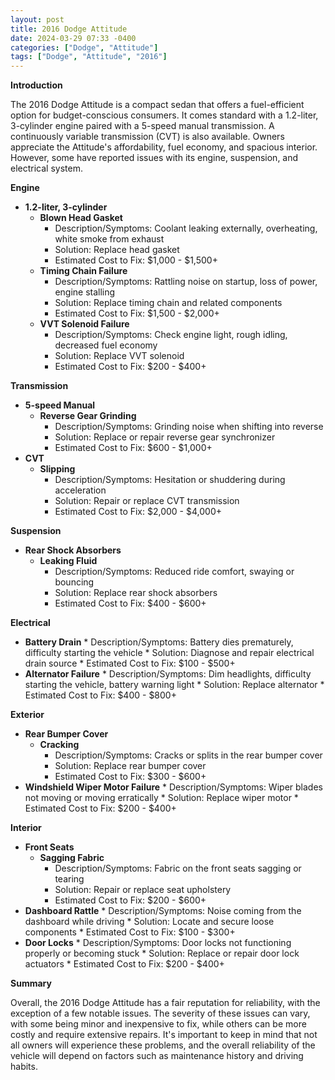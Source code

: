 ```yaml
---
layout: post
title: 2016 Dodge Attitude
date: 2024-03-29 07:33 -0400
categories: ["Dodge", "Attitude"]
tags: ["Dodge", "Attitude", "2016"]
---
```

**Introduction**

The 2016 Dodge Attitude is a compact sedan that offers a fuel-efficient option for budget-conscious consumers. It comes standard with a 1.2-liter, 3-cylinder engine paired with a 5-speed manual transmission. A continuously variable transmission (CVT) is also available. Owners appreciate the Attitude's affordability, fuel economy, and spacious interior. However, some have reported issues with its engine, suspension, and electrical system.

**Engine**

* **1.2-liter, 3-cylinder**
    * **Blown Head Gasket**
        * Description/Symptoms: Coolant leaking externally, overheating, white smoke from exhaust
        * Solution: Replace head gasket
        * Estimated Cost to Fix: $1,000 - $1,500+
    * **Timing Chain Failure**
        * Description/Symptoms: Rattling noise on startup, loss of power, engine stalling
        * Solution: Replace timing chain and related components
        * Estimated Cost to Fix: $1,500 - $2,000+
    * **VVT Solenoid Failure**
        * Description/Symptoms: Check engine light, rough idling, decreased fuel economy
        * Solution: Replace VVT solenoid
        * Estimated Cost to Fix: $200 - $400+

**Transmission**

* **5-speed Manual**
    * **Reverse Gear Grinding**
        * Description/Symptoms: Grinding noise when shifting into reverse
        * Solution: Replace or repair reverse gear synchronizer
        * Estimated Cost to Fix: $600 - $1,000+
* **CVT**
    * **Slipping**
        * Description/Symptoms: Hesitation or shuddering during acceleration
        * Solution: Repair or replace CVT transmission
        * Estimated Cost to Fix: $2,000 - $4,000+

**Suspension**

* **Rear Shock Absorbers**
    * **Leaking Fluid**
        * Description/Symptoms: Reduced ride comfort, swaying or bouncing
        * Solution: Replace rear shock absorbers
        * Estimated Cost to Fix: $400 - $600+

**Electrical**

* **Battery Drain**
        * Description/Symptoms: Battery dies prematurely, difficulty starting the vehicle
        * Solution: Diagnose and repair electrical drain source
        * Estimated Cost to Fix: $100 - $500+
* **Alternator Failure**
        * Description/Symptoms: Dim headlights, difficulty starting the vehicle, battery warning light
        * Solution: Replace alternator
        * Estimated Cost to Fix: $400 - $800+

**Exterior**

* **Rear Bumper Cover**
    * **Cracking**
        * Description/Symptoms: Cracks or splits in the rear bumper cover
        * Solution: Replace rear bumper cover
        * Estimated Cost to Fix: $300 - $600+
* **Windshield Wiper Motor Failure**
        * Description/Symptoms: Wiper blades not moving or moving erratically
        * Solution: Replace wiper motor
        * Estimated Cost to Fix: $200 - $400+

**Interior**

* **Front Seats**
    * **Sagging Fabric**
        * Description/Symptoms: Fabric on the front seats sagging or tearing
        * Solution: Repair or replace seat upholstery
        * Estimated Cost to Fix: $200 - $600+
* **Dashboard Rattle**
        * Description/Symptoms: Noise coming from the dashboard while driving
        * Solution: Locate and secure loose components
        * Estimated Cost to Fix: $100 - $300+
* **Door Locks**
        * Description/Symptoms: Door locks not functioning properly or becoming stuck
        * Solution: Replace or repair door lock actuators
        * Estimated Cost to Fix: $200 - $400+

**Summary**

Overall, the 2016 Dodge Attitude has a fair reputation for reliability, with the exception of a few notable issues. The severity of these issues can vary, with some being minor and inexpensive to fix, while others can be more costly and require extensive repairs. It's important to keep in mind that not all owners will experience these problems, and the overall reliability of the vehicle will depend on factors such as maintenance history and driving habits.
